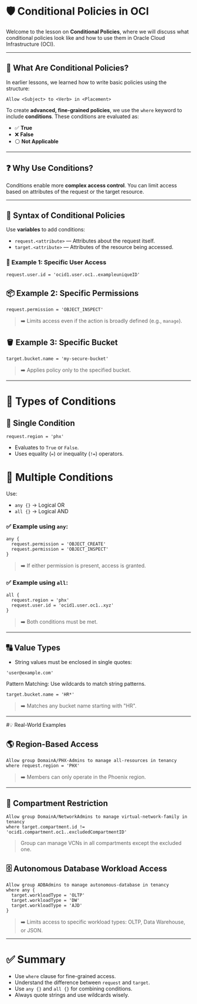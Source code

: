 # 🛡️ Conditional Policies in OCI

Welcome to the lesson on **Conditional Policies**, where we will discuss what conditional policies look like and how to use them in Oracle Cloud Infrastructure (OCI).

---

## 📜 What Are Conditional Policies?

In earlier lessons, we learned how to write basic policies using the structure:

```text
Allow <Subject> to <Verb> in <Placement>
```

To create **advanced, fine-grained policies**, we use the `where` keyword to include **conditions**. These conditions are evaluated as:

- ✅ **True**
- ❌ **False**
- ⚪ **Not Applicable**

---

## ❓ Why Use Conditions?

Conditions enable more **complex access control**. You can limit access based on attributes of the request or the target resource. 

---

## 🧩 Syntax of Conditional Policies

Use **variables** to add conditions:

- `request.<attribute>` — Attributes about the request itself.
- `target.<attribute>` — Attributes of the resource being accessed.

### 🔐 Example 1: Specific User Access
```text
request.user.id = 'ocid1.user.oc1..exampleuniqueID'
```

## 📦 Example 2: Specific Permissions

```text
request.permission = 'OBJECT_INSPECT'
```
> ➡️ Limits access even if the action is broadly defined (e.g., `manage`).

## 🪣 Example 3:  Specific Bucket

```text
target.bucket.name = 'my-secure-bucket'
```
> ➡️ Applies policy only to the specified bucket.

---

# 🧠 Types of Conditions

## 🔹 Single Condition
```text
request.region = 'phx'
```

- Evaluates to `True` or `False`.
- Uses equality (`=`) or inequality (`!=`) operators.

# 🔸 Multiple Conditions
Use:

- `any {}` → Logical OR
- `all {}` → Logical AND

### ✅ Example using `any`:
  ```text
  any {
    request.permission = 'OBJECT_CREATE'
    request.permission = 'OBJECT_INSPECT'
  }
  ```
  > ➡️ If either permission is present, access is granted.

### ✅ Example using `all`:
  ```text
  all {
    request.region = 'phx'
    request.user.id = 'ocid1.user.oc1..xyz'
  }
  ```
  > ➡️ Both conditions must be met.

---

## 🔠 Value Types
- String values must be enclosed in single quotes:
```text
'user@example.com'
```

Pattern Matching:
Use wildcards to match string patterns.
```text
target.bucket.name = 'HR*'
```
> ➡️ Matches any bucket name starting with "HR".

---

#💡 Real-World Examples
## 🌎 Region-Based Access
```text
Allow group DomainA/PHX-Admins to manage all-resources in tenancy
where request.region = 'PHX'
```
> ➡️ Members can only operate in the Phoenix region.

---

## 📂 Compartment Restriction
```text
Allow group DomainA/NetworkAdmins to manage virtual-network-family in tenancy
where target.compartment.id != 'ocid1.compartment.oc1..excludedCompartmentID'
```

> Group can manage VCNs in all compartments except the excluded one.

## 🗄️ Autonomous Database Workload Access
```text
Allow group ADBAdmins to manage autonomous-database in tenancy
where any {
  target.workloadType = 'OLTP'
  target.workloadType = 'DW'
  target.workloadType = 'AJD'
}
```
> ➡️ Limits access to specific workload types: OLTP, Data Warehouse, or JSON.

---

# ✅ Summary
- Use `where` clause for fine-grained access.
- Understand the difference between `request` and `target`.
- Use `any {}` and `all {}` for combining conditions.
- Always quote strings and use wildcards wisely.
